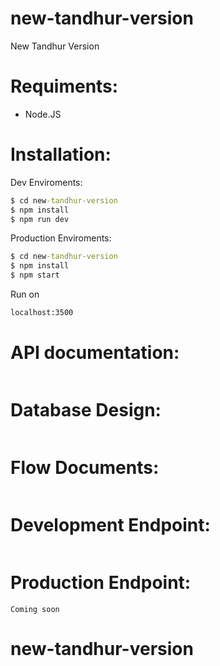 # new-tandhur-version

New Tandhur Version

# Requiments:

- Node.JS

# Installation:

Dev Enviroments:

```cmd
$ cd new-tandhur-version
$ npm install
$ npm run dev
```

Production Enviroments:

```cmd
$ cd new-tandhur-version
$ npm install
$ npm start
```

Run on

```cmd
localhost:3500
```

# API documentation:

```link

```

# Database Design:

```link

```

# Flow Documents:

```link

```

# Development Endpoint:

```link

```

# Production Endpoint:

```link
Coming soon
```

# new-tandhur-version
